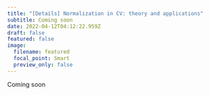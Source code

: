 ```yaml
---
title: "[Details] Normalization in CV: theory and applications"
subtitle: Coming soon
date: 2022-04-12T04:12:22.959Z
draft: false
featured: false
image:
  filename: featured
  focal_point: Smart
  preview_only: false
---
```

Coming soon